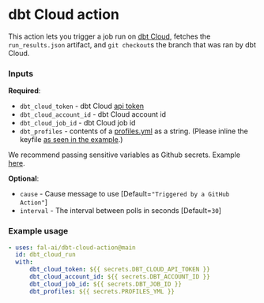 # dbt Cloud action

This action lets you trigger a job run on [dbt Cloud](https://cloud.getdbt.com), fetches the `run_results.json` artifact, and `git checkout`s the branch that was ran by dbt Cloud.

### Inputs
  **Required**:
  - `dbt_cloud_token` - dbt Cloud [api token](https://docs.getdbt.com/docs/dbt-cloud/dbt-cloud-api/user-tokens)
  - `dbt_cloud_account_id` - dbt Cloud account id
  - `dbt_cloud_job_id` - dbt Cloud job id
  - `dbt_profiles` - contents of a [profiles.yml](https://docs.getdbt.com/reference/profiles.yml/) as a string. (Please inline the keyfile [as seen in the example](https://docs.getdbt.com/reference/warehouse-profiles/bigquery-profile#service-account-json).)

We recommend passing sensitive variables as Github secrets. Example [here](https://github.com/fal-ai/fal_bike_example/blob/main/.github/workflows/fal_dbt.yml).

  **Optional**:
  - `cause` - Cause message to use [Default=`"Triggered by a GitHub Action"`]
  - `interval` - The interval between polls in seconds [Default=`30`]

### Example usage
```yaml
- uses: fal-ai/dbt-cloud-action@main
  id: dbt_cloud_run
  with:
      dbt_cloud_token: ${{ secrets.DBT_CLOUD_API_TOKEN }}
      dbt_cloud_account_id: ${{ secrets.DBT_ACCOUNT_ID }}
      dbt_cloud_job_id: ${{ secrets.DBT_JOB_ID }}
      dbt_profiles: ${{ secrets.PROFILES_YML }}
```
